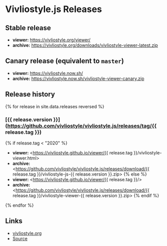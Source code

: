# Vivliostyle.js Releases

## Stable release

- **viewer:** <https://vivliostyle.org/viewer/>
- **archive:** <https://vivliostyle.org/downloads/vivliostyle-viewer-latest.zip>

## Canary release (equivalent to `master`)

- **viewer:** <https://vivliostyle.now.sh/>
- **archive:** <https://vivliostyle.now.sh/vivliostyle-viewer-canary.zip>

## Release history

{% for release in site.data.releases reversed %}
### [{{ release.version }}](https://github.com/vivliostyle/vivliostyle.js/releases/tag/{{ release.tag }})

{% if release.tag < "2020" %}
- **viewer:** <https://vivliostyle.github.io/viewer/{{ release.tag }}/vivliostyle-viewer.html>
- **archive:** <https://github.com/vivliostyle/vivliostyle.js/releases/download/{{ release.tag }}/vivliostyle-js-{{ release.version }}.zip>
{% else %}
- **viewer:** <https://vivliostyle.github.io/viewer/{{ release.tag }}/>
- **archive:** <https://github.com/vivliostyle/vivliostyle.js/releases/download/{{ release.tag }}/vivliostyle-viewer-{{ release.version }}.zip>
{% endif %}

{% endfor %}

## Links

- [vivliostyle.org](https://vivliostyle.org/download/)
- [Source](https://github.com/vivliostyle/vivliostyle.github.io)
